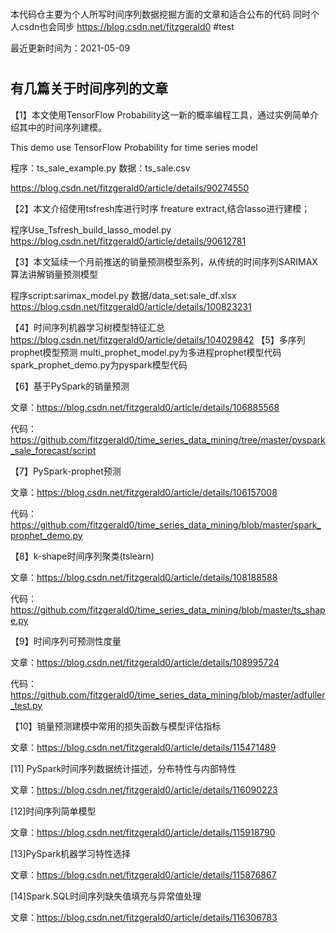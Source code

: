 #
本代码仓主要为个人所写时间序列数据挖掘方面的文章和适合公布的代码
同时个人csdn也会同步
https://blog.csdn.net/fitzgerald0
#test



最近更新时间为：2021-05-09

#

有几篇关于时间序列的文章
-----------------------------------------------------------------------------------
【1】本文使用TensorFlow Probability这一新的概率编程工具，通过实例简单介绍其中的时间序列建模。

This demo use TensorFlow Probability for time series model 

程序：ts_sale_example.py
数据：ts_sale.csv

https://blog.csdn.net/fitzgerald0/article/details/90274550

【2】本文介绍使用tsfresh库进行时序 freature extract,结合lasso进行建模；

程序Use_Tsfresh_build_lasso_model.py
https://blog.csdn.net/fitzgerald0/article/details/90612781

【3】本文延续一个月前推送的销量预测模型系列，从传统的时间序列SARIMAX 算法讲解销量预测模型

程序script:sarimax_model.py
数据/data_set:sale_df.xlsx
https://blog.csdn.net/fitzgerald0/article/details/100823231

【4】时间序列机器学习树模型特征汇总
https://blog.csdn.net/fitzgerald0/article/details/104029842
【5】多序列prophet模型预测
multi_prophet_model.py为多进程prophet模型代码
spark_prophet_demo.py为pyspark模型代码


【6】基于PySpark的销量预测

文章：https://blog.csdn.net/fitzgerald0/article/details/106885568

代码：https://github.com/fitzgerald0/time_series_data_mining/tree/master/pyspark_sale_forecast/script


【7】PySpark-prophet预测

文章：https://blog.csdn.net/fitzgerald0/article/details/106157008

代码：https://github.com/fitzgerald0/time_series_data_mining/blob/master/spark_prophet_demo.py

【8】k-shape时间序列聚类(tslearn)

文章：https://blog.csdn.net/fitzgerald0/article/details/108188588

代码：https://github.com/fitzgerald0/time_series_data_mining/blob/master/ts_shape.py

【9】时间序列可预测性度量

文章：https://blog.csdn.net/fitzgerald0/article/details/108995724

代码：https://github.com/fitzgerald0/time_series_data_mining/blob/master/adfuller_test.py


【10】销量预测建模中常用的损失函数与模型评估指标

文章：https://blog.csdn.net/fitzgerald0/article/details/115471489

[11] PySpark时间序列数据统计描述，分布特性与内部特性

文章：https://blog.csdn.net/fitzgerald0/article/details/116090223

[12]时间序列简单模型

文章：https://blog.csdn.net/fitzgerald0/article/details/115918790

[13]PySpark机器学习特性选择

文章：https://blog.csdn.net/fitzgerald0/article/details/115876867

[14]Spark.SQL时间序列缺失值填充与异常值处理

文章：https://blog.csdn.net/fitzgerald0/article/details/116306783

